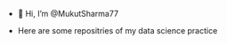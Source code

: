 - 👋 Hi, I’m @MukutSharma77

- Here are some repositries of my data science practice


<!---
MukutSharma77/MukutSharma77 is a ✨ special ✨ repository because its `README.md` (this file) appears on your GitHub profile.
You can click the Preview link to take a look at your changes.
--->
